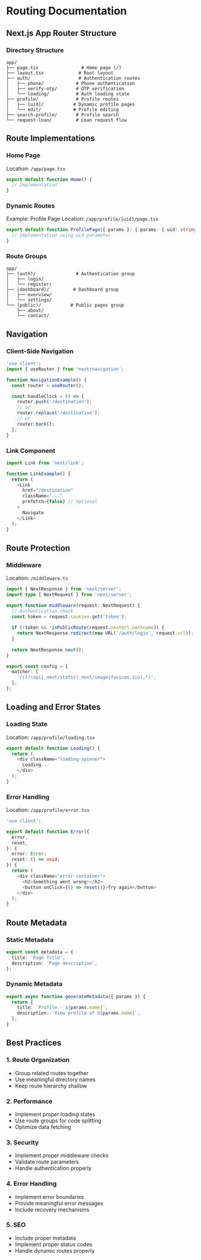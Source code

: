 # Routing Documentation

## Next.js App Router Structure

### Directory Structure
```
app/
├── page.tsx                # Home page (/)
├── layout.tsx             # Root layout
├── auth/                  # Authentication routes
│   ├── phone/            # Phone authentication
│   ├── verify-otp/       # OTP verification
│   └── loading/          # Auth loading state
├── profile/              # Profile routes
│   ├── [uid]/           # Dynamic profile pages
│   └── edit/            # Profile editing
├── search-profile/       # Profile search
└── request-loan/         # Loan request flow
```

## Route Implementations

### Home Page
Location: `/app/page.tsx`
```typescript
export default function Home() {
  // Implementation
}
```

### Dynamic Routes
Example: Profile Page
Location: `/app/profile/[uid]/page.tsx`
```typescript
export default function ProfilePage({ params }: { params: { uid: string } }) {
  // Implementation using uid parameter
}
```

### Route Groups
```
app/
├── (auth)/               # Authentication group
│   ├── login/
│   └── register/
├── (dashboard)/         # Dashboard group
│   ├── overview/
│   └── settings/
└── (public)/           # Public pages group
    ├── about/
    └── contact/
```

## Navigation

### Client-Side Navigation
```typescript
'use client';
import { useRouter } from 'next/navigation';

function NavigationExample() {
  const router = useRouter();

  const handleClick = () => {
    router.push('/destination');
    // or
    router.replace('/destination');
    // or
    router.back();
  };
}
```

### Link Component
```typescript
import Link from 'next/link';

function LinkExample() {
  return (
    <Link 
      href="/destination"
      className="..."
      prefetch={false} // Optional
    >
      Navigate
    </Link>
  );
}
```

## Route Protection

### Middleware
Location: `/middleware.ts`
```typescript
import { NextResponse } from 'next/server';
import type { NextRequest } from 'next/server';

export function middleware(request: NextRequest) {
  // Authentication check
  const token = request.cookies.get('token');
  
  if (!token && !isPublicRoute(request.nextUrl.pathname)) {
    return NextResponse.redirect(new URL('/auth/login', request.url));
  }
  
  return NextResponse.next();
}

export const config = {
  matcher: [
    '/((?!api|_next/static|_next/image|favicon.ico).*)',
  ],
};
```

## Loading and Error States

### Loading State
Location: `/app/profile/loading.tsx`
```typescript
export default function Loading() {
  return (
    <div className="loading-spinner">
      Loading...
    </div>
  );
}
```

### Error Handling
Location: `/app/profile/error.tsx`
```typescript
'use client';

export default function Error({
  error,
  reset,
}: {
  error: Error;
  reset: () => void;
}) {
  return (
    <div className="error-container">
      <h2>Something went wrong!</h2>
      <button onClick={() => reset()}>Try again</button>
    </div>
  );
}
```

## Route Metadata

### Static Metadata
```typescript
export const metadata = {
  title: 'Page Title',
  description: 'Page description',
};
```

### Dynamic Metadata
```typescript
export async function generateMetadata({ params }) {
  return {
    title: `Profile - ${params.name}`,
    description: `View profile of ${params.name}`,
  };
}
```

## Best Practices

### 1. Route Organization
- Group related routes together
- Use meaningful directory names
- Keep route hierarchy shallow

### 2. Performance
- Implement proper loading states
- Use route groups for code splitting
- Optimize data fetching

### 3. Security
- Implement proper middleware checks
- Validate route parameters
- Handle authentication properly

### 4. Error Handling
- Implement error boundaries
- Provide meaningful error messages
- Include recovery mechanisms

### 5. SEO
- Include proper metadata
- Implement proper status codes
- Handle dynamic routes properly

